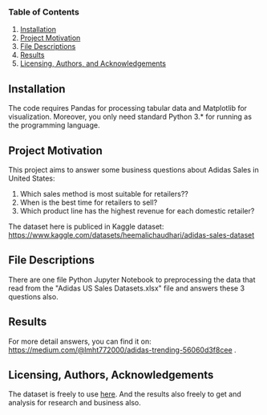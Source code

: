 
### Table of Contents

1. [Installation](#installation)
2. [Project Motivation](#motivation)
3. [File Descriptions](#files)
4. [Results](#results)
5. [Licensing, Authors, and Acknowledgements](#licensing)

## Installation <a name="installation"></a>

The code requires Pandas for processing tabular data and Matplotlib for visualization. Moreover, you only need standard Python 3.* for running as the programming language.

## Project Motivation<a name="motivation"></a>

This project aims to answer some business questions about Adidas Sales in United States:

1. Which sales method is most suitable for retailers??
2. When is the best time for retailers to sell?
3. Which product line has the highest revenue for each domestic retailer?

The dataset here is publiced in Kaggle dataset: 
https://www.kaggle.com/datasets/heemalichaudhari/adidas-sales-dataset



## File Descriptions <a name="files"></a>

There are one file Python Jupyter Notebook to preprocessing the data that read from the "Adidas US Sales Datasets.xlsx" file and answers these 3 questions also. 


## Results<a name="results"></a>

For more detail answers, you can find it on:
https://medium.com/@lmht772000/adidas-trending-56060d3f8cee .

## Licensing, Authors, Acknowledgements<a name="licensing"></a>

The dataset is freely to use [here](https://www.kaggle.com/stackoverflow/so-survey-2017/data). And the results also freely to get and analysis for research and business also. 
